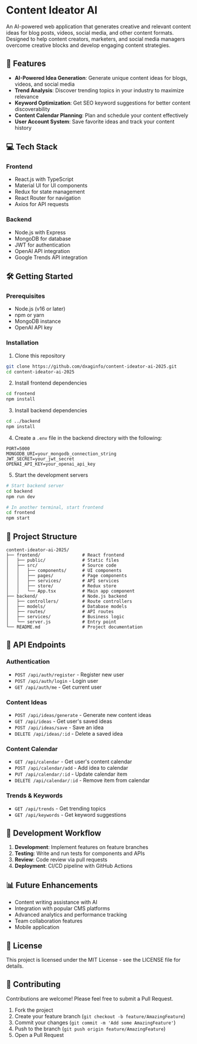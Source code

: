 # Content Ideator AI

An AI-powered web application that generates creative and relevant content ideas for blog posts, videos, social media, and other content formats. Designed to help content creators, marketers, and social media managers overcome creative blocks and develop engaging content strategies.

## 🚀 Features

- **AI-Powered Idea Generation**: Generate unique content ideas for blogs, videos, and social media
- **Trend Analysis**: Discover trending topics in your industry to maximize relevance
- **Keyword Optimization**: Get SEO keyword suggestions for better content discoverability
- **Content Calendar Planning**: Plan and schedule your content effectively
- **User Account System**: Save favorite ideas and track your content history

## 💻 Tech Stack

### Frontend
- React.js with TypeScript
- Material UI for UI components
- Redux for state management
- React Router for navigation
- Axios for API requests

### Backend
- Node.js with Express
- MongoDB for database
- JWT for authentication
- OpenAI API integration
- Google Trends API integration

## 🛠️ Getting Started

### Prerequisites
- Node.js (v16 or later)
- npm or yarn
- MongoDB instance
- OpenAI API key

### Installation

1. Clone this repository
```bash
git clone https://github.com/dxaginfo/content-ideator-ai-2025.git
cd content-ideator-ai-2025
```

2. Install frontend dependencies
```bash
cd frontend
npm install
```

3. Install backend dependencies
```bash
cd ../backend
npm install
```

4. Create a `.env` file in the backend directory with the following:
```
PORT=5000
MONGODB_URI=your_mongodb_connection_string
JWT_SECRET=your_jwt_secret
OPENAI_API_KEY=your_openai_api_key
```

5. Start the development servers
```bash
# Start backend server
cd backend
npm run dev

# In another terminal, start frontend
cd frontend
npm start
```

## 📂 Project Structure

```
content-ideator-ai-2025/
├── frontend/                # React frontend
│   ├── public/              # Static files
│   ├── src/                 # Source code
│   │   ├── components/      # UI components
│   │   ├── pages/           # Page components
│   │   ├── services/        # API services
│   │   ├── store/           # Redux store
│   │   └── App.tsx          # Main app component
├── backend/                 # Node.js backend
│   ├── controllers/         # Route controllers
│   ├── models/              # Database models
│   ├── routes/              # API routes
│   ├── services/            # Business logic
│   └── server.js            # Entry point
└── README.md                # Project documentation
```

## 🧪 API Endpoints

### Authentication
- `POST /api/auth/register` - Register new user
- `POST /api/auth/login` - Login user
- `GET /api/auth/me` - Get current user

### Content Ideas
- `POST /api/ideas/generate` - Generate new content ideas
- `GET /api/ideas` - Get user's saved ideas
- `POST /api/ideas/save` - Save an idea
- `DELETE /api/ideas/:id` - Delete a saved idea

### Content Calendar
- `GET /api/calendar` - Get user's content calendar
- `POST /api/calendar/add` - Add idea to calendar
- `PUT /api/calendar/:id` - Update calendar item
- `DELETE /api/calendar/:id` - Remove item from calendar

### Trends & Keywords
- `GET /api/trends` - Get trending topics
- `GET /api/keywords` - Get keyword suggestions

## 🔄 Development Workflow

1. **Development**: Implement features on feature branches
2. **Testing**: Write and run tests for components and APIs
3. **Review**: Code review via pull requests
4. **Deployment**: CI/CD pipeline with GitHub Actions

## 📊 Future Enhancements

- Content writing assistance with AI
- Integration with popular CMS platforms
- Advanced analytics and performance tracking
- Team collaboration features
- Mobile application

## 📜 License

This project is licensed under the MIT License - see the LICENSE file for details.

## 🤝 Contributing

Contributions are welcome! Please feel free to submit a Pull Request.

1. Fork the project
2. Create your feature branch (`git checkout -b feature/AmazingFeature`)
3. Commit your changes (`git commit -m 'Add some AmazingFeature'`)
4. Push to the branch (`git push origin feature/AmazingFeature`)
5. Open a Pull Request